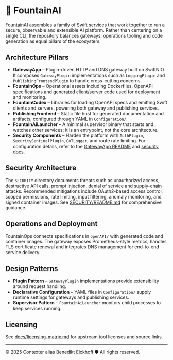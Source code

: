 # 🌊 FountainAI

FountainAI assembles a family of Swift services that work together to run a secure, observable and extensible AI platform. Rather than centering on a single CLI, the repository balances gateways, operations tooling and code generation as equal pillars of the ecosystem.

## Architecture Pillars

- **GatewayApp** – Plugin-driven HTTP and DNS gateway built on SwiftNIO. It composes `GatewayPlugin` implementations such as `LoggingPlugin` and `PublishingFrontendPlugin` to handle cross-cutting concerns.
- **FountainOps** – Operational assets including Dockerfiles, OpenAPI specifications and generated client/server code used for deployment and monitoring.
- **FountainCodex** – Libraries for loading OpenAPI specs and emitting Swift clients and servers, powering both gateway and publishing services.
- **PublishingFrontend** – Static file host for generated documentation and artifacts, configured through YAML in `Configuration/`.
- **FountainAiLauncher** – A minimal supervisor binary that starts and watches other services; it is an entrypoint, not the core architecture.
- **Security Components** – Harden the platform with `AuthPlugin`, `SecuritySentinelPlugin`, `CoTLogger`, and route rate limiting. For configuration details, refer to the [GatewayApp README](Sources/GatewayApp/README.md) and [security docs](SECURITY/README.md).

## Security Architecture

The `SECURITY` directory documents threats such as unauthorized access, destructive API calls, prompt injection, denial of service and supply-chain attacks. Recommended mitigations include OAuth2-based access control, scoped permissions, rate limiting, input filtering, anomaly monitoring, and signed container images. See [SECURITY/README.md](SECURITY/README.md) for comprehensive guidance.

## Operations and Deployment

FountainOps connects specifications in `openAPI/` with generated code and container images. The gateway exposes Prometheus-style metrics, handles TLS certificate renewal and integrates DNS management for end-to-end service delivery.

## Design Patterns

- **Plugin Pattern** – `GatewayPlugin` implementations provide extensibility around request handling.
- **Declarative Configuration** – YAML files in `Configuration/` supply runtime settings for gateways and publishing services.
- **Supervisor Pattern** – `FountainAiLauncher` monitors child processes to keep services running.

## Licensing

See [docs/licensing-matrix.md](docs/licensing-matrix.md) for upstream tool licenses and source links.

---
© 2025 Contexter alias Benedikt Eickhoff 🛡️ All rights reserved.
